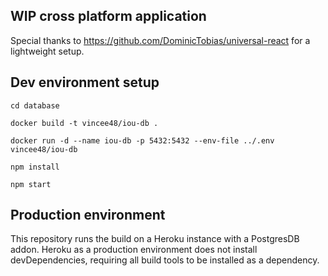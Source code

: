 ## WIP cross platform application

Special thanks to https://github.com/DominicTobias/universal-react for a lightweight setup.

## Dev environment setup

```
cd database

docker build -t vincee48/iou-db .

docker run -d --name iou-db -p 5432:5432 --env-file ../.env vincee48/iou-db

npm install

npm start
```

## Production environment

This repository runs the build on a Heroku instance with a PostgresDB addon. Heroku as a production environment does not install devDependencies, requiring all build tools to be installed as a dependency.
